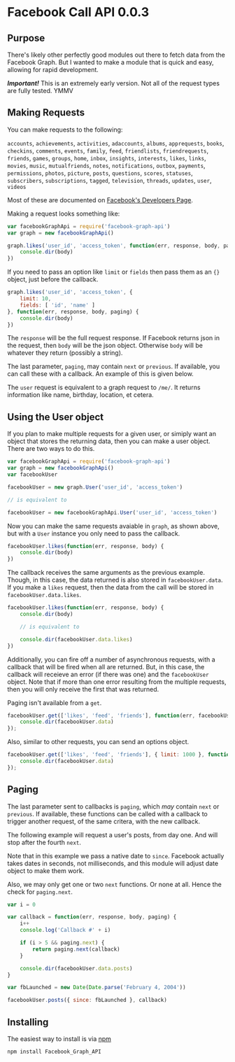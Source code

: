 Facebook Call API 0.0.3
=======================

## Purpose

There's likely other perfectly good modules out there to fetch data from the Facebook Graph. But I wanted to make a module that is quick and easy, allowing for rapid development.

***Important!*** This is an extremely early version. Not all of the request types are fully tested. YMMV

## Making Requests

You can make requests to the following:

`accounts`, `achievements`, `activities`, `adaccounts`, `albums`, `apprequests`, `books`, `checkins`, `comments`, `events`, `family`, `feed`, `friendlists`, `friendrequests`, `friends`, `games`, `groups`, `home`, `inbox`, `insights`, `interests`, `likes`, `links`, `movies`, `music`, `mutualfriends`, `notes`, `notifications`, `outbox`, `payments`, `permissions`, `photos`, `picture`, `posts`, `questions`, `scores`, `statuses`, `subscribers`, `subscriptions`, `tagged`, `television`, `threads`, `updates`, `user`, `videos`

Most of these are documented on [Facebook's Developers Page](http://developers.facebook.com/docs/reference/api/).

Making a request looks something like:

```js
var facebookGraphApi = require('facebook-graph-api')
var graph = new facebookGraphApi()

graph.likes('user_id', 'access_token', function(err, response, body, paging) {
	console.dir(body)
})
```

If you need to pass an option like `limit` or `fields` then pass them as an `{}` object, just before the callback. 

```js
graph.likes('user_id', 'access_token', {
	limit: 10,
	fields: [ 'id', 'name' ]
}, function(err, response, body, paging) {
	console.dir(body)
})
```

The `response` will be the full request response. If Facebook returns json in the request, then `body` will be the json object. Otherwise `body` will be whatever they return (possibly a string).

The last parameter, `paging`, may contain `next` or `previous`. If available, you can call these with a callback. An example of this is given below.

The `user` request is equivalent to a graph request to `/me/`. It returns information like name, birthday, location, et cetera.

## Using the User object

If you plan to make multiple requests for a given user, or simiply want an object that stores the returning data, then you can make a user object. There are two ways to do this.

```js
var facebookGraphApi = require('facebook-graph-api')
var graph = new facebookGraphApi()
var facebookUser

facebookUser = new graph.User('user_id', 'access_token')

// is equivalent to

facebookUser = new facebookGraphApi.User('user_id', 'access_token')
```

Now you can make the same requests avaiable in `graph`, as shown above, but with a `User` instance you only need to pass the callback.

```js
facebookUser.likes(function(err, response, body) {
	console.dir(body)
})
```

The callback receives the same arguments as the previous example. Though, in this case, the data returned is also stored in `facebookUser.data`. If you make a `likes` request, then the data from the call will be stored in `facebookUser.data.likes`.

```js
facebookUser.likes(function(err, response, body) {
	console.dir(body)

	// is equivalent to

	console.dir(facebookUser.data.likes)
})
```

Additionally, you can fire off a number of asynchronous requests, with a callback that will be fired when all are returned. But, in this case, the callback will receieve an error (if there was one) and the `facebookUser` object. Note that if more than one error resulting from the multiple requests, then you will only receive the first that was returned.

Paging isn't available from a `get`.

```js
facebookUser.get(['likes', 'feed', 'friends'], function(err, facebookUser) {
	console.dir(facebookUser.data)
});
```

Also, similar to other requests, you can send an options object.

```js
facebookUser.get(['likes', 'feed', 'friends'], { limit: 1000 }, function(err, facebookUser) {
	console.dir(facebookUser.data)
});
```

## Paging

The last parameter sent to callbacks is `paging`, which _may_ contain `next` or `previous`. If available, these functions can be called with a callback to trigger another request, of the same critera, with the new callback.

The following example will request a user's posts, from day one. And will stop after the fourth `next`.

Note that in this example we pass a native date to `since`. Facebook actually takes dates in seconds, not milliseconds, and this module will adjust date object to make them work.

Also, we may only get one or two `next` functions. Or none at all. Hence the check for `paging.next`.

```js
var i = 0

var callback = function(err, response, body, paging) {
	i++
	console.log('Callback #' + i)

	if (i > 5 && paging.next) {
		return paging.next(callback)
	}

	console.dir(facebookUser.data.posts)
}

var fbLaunched = new Date(Date.parse('February 4, 2004'))

facebookUser.posts({ since: fbLaunched }, callback)
```

## Installing

The easiest way to install is via [npm](http://npmjs.org/)

```
npm install Facebook_Graph_API
```
